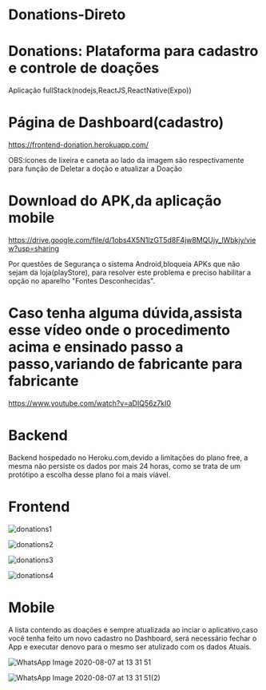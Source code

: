 # Donations-Direto


# Donations: Plataforma para cadastro e controle de doações

Aplicação fullStack(nodejs,ReactJS,ReactNative(Expo))

# Página de Dashboard(cadastro)
https://frontend-donation.herokuapp.com/

OBS:ícones de lixeira e caneta ao lado da imagem são respectivamente para função de Deletar a doção e atualizar a Doação

# Download do APK,da aplicação mobile 
https://drive.google.com/file/d/1obs4X5N1lzGT5d8F4jw8MQUjy_lWbkjy/view?usp=sharing

Por questões de Segurança o sistema Android,bloqueia APKs que não sejam da loja(playStore),
para resolver este problema e preciso habilitar a opção no aparelho "Fontes Desconhecidas".
# Caso tenha alguma dúvida,assista esse vídeo onde o procedimento acima e ensinado passo a passo,variando de fabricante para fabricante
https://www.youtube.com/watch?v=aDIQ56z7kI0

# Backend
 Backend hospedado no Heroku.com,devido a limitações do plano free, a mesma não persiste os dados por mais 24 horas,
 como se trata de um protótipo a escolha desse plano foi a mais viável.

# Frontend

![donations1](https://user-images.githubusercontent.com/26885001/89666851-76132a80-d8b1-11ea-8e33-8b2ee1c9835f.png)

![donations2](https://user-images.githubusercontent.com/26885001/89667032-c5595b00-d8b1-11ea-8719-d88e1295bca6.png)

![donations3](https://user-images.githubusercontent.com/26885001/89667086-e5891a00-d8b1-11ea-84e7-ee8fb127a28e.png)

![donations4](https://user-images.githubusercontent.com/26885001/89667196-1b2e0300-d8b2-11ea-8aaf-f7b73b31ef21.png)

# Mobile
 A lista contendo as doações e sempre atualizada ao inciar o aplicativo,caso você tenha feito um novo cadastro no Dashboard,
 será necessário fechar o App e executar denovo para o mesmo ser atulizado com os dados Atuais.

![WhatsApp Image 2020-08-07 at 13 31 51](https://user-images.githubusercontent.com/26885001/89667686-f5552e00-d8b2-11ea-8f26-268ff992f686.jpeg)

![WhatsApp Image 2020-08-07 at 13 31 51(2)](https://user-images.githubusercontent.com/26885001/89667648-e1113100-d8b2-11ea-9b18-afe8d31e7e19.jpeg)
